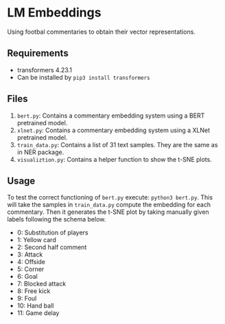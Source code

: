 # LM Embeddings
Using footbal commentaries to obtain their vector representations.

## Requirements

- transformers 4.23.1
- Can be installed by ```pip3 install transformers```

## Files

1. ```bert.py```: Contains a commentary embedding system using a BERT pretrained model.
2. ```xlnet.py```: Contains a commentary embedding system using a XLNet pretrained model.
3. ```train_data.py```: Contains a list of 31 text samples. They are the same as in NER package.
4. ```visualiztion.py```: Contains a helper function to show the t-SNE plots.


## Usage

To test the correct functioning of ```bert.py``` execute: ```python3 bert.py```. This will take the samples in ```train_data.py``` compute the embedding for each commentary. Then it generates the t-SNE plot by taking manually given labels following the schema below.

- 0: Substitution of players
- 1: Yellow card
- 2: Second half comment
- 3: Attack
- 4: Offside
- 5: Corner
- 6: Goal
- 7: Blocked attack
- 8: Free kick
- 9: Foul
- 10: Hand ball
- 11: Game delay
